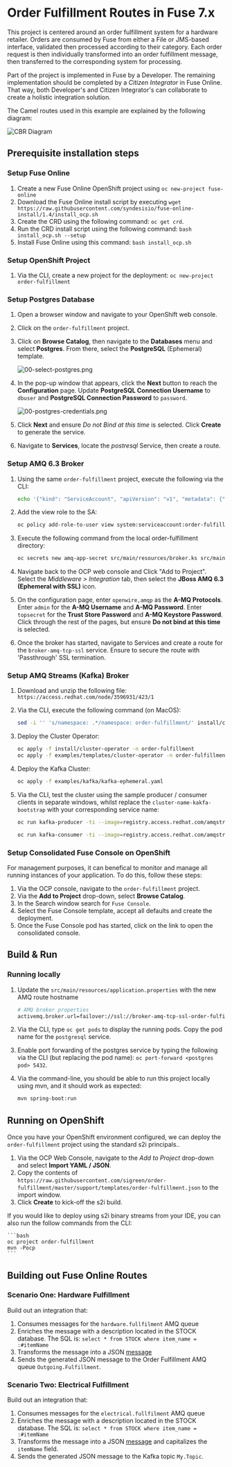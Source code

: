 # Order Fulfillment Routes in Fuse 7.x

This project is centered around an order fulfillment system for a hardware retailer.  Orders are consumed by Fuse from either a File or JMS-based interface, validated then processed according to their category.  Each order request is then individually transformed into an order fulfillment message, then transferred to the corresponding system for processing.

Part of the project is implemented in Fuse by a Developer.  The remaining implementation should be completed by a *Citizen Integrator* in Fuse Online.  That way, both Developer's and Citizen Integrator's can collaborate to create a holistic integration solution.

The Camel routes used in this example are explained by the following diagram:

![CBR Diagram](src/img/order_fullfilment.png)

## Prerequisite installation steps

### Setup Fuse Online

1.  Create a new Fuse Online OpenShift project using `oc new-project fuse-online`
2.  Download the Fuse Online install script by executing `wget https://raw.githubusercontent.com/syndesisio/fuse-online-install/1.4/install_ocp.sh`
3.  Create the CRD using the following command: `oc get crd`.
4.  Run the CRD install script using the following command: `bash install_ocp.sh --setup`
5.  Install Fuse Online using this command: `bash install_ocp.sh`

### Setup OpenShift Project

1. Via the CLI, create a new project for the deployment: `oc new-project order-fulfillment`

### Setup Postgres Database

1. Open a browser window and navigate to your OpenShift web console.

1. Click on the `order-fulfillment` project.

1. Click on **Browse Catalog**, then navigate to the **Databases** menu and select **Postgres**.  From there, select the **PostgreSQL** (Ephemeral) template.

    ![00-select-postgres.png](src/img/00-select-postgres.png "Select Postgres")

1. In the pop-up window that appears, click the **Next** button to reach the **Configuration** page.  Update **PostgreSQL Connection Username** to `dbuser` and **PostgreSQL Connection Password** to `password`.

    ![00-postgres-credentials.png](src/img/00-postgres-credentials.png "Postgres Credentials")

1. Click **Next** and ensure *Do not Bind at this time* is selected.  Click **Create** to generate the service.

1. Navigate to **Services**, locate the *postresql* Service, then create a route.

### Setup AMQ 6.3 Broker

1.  Using the same `order-fulfillment` project, execute the following via the CLI:

	```bash
	echo '{"kind": "ServiceAccount", "apiVersion": "v1", "metadata": {"name": "amqsa"}}' | oc create -f -
	```
1. Add the view role to the SA:

	```bash
	oc policy add-role-to-user view system:serviceaccount:order-fulfillment:amqsa
	```
1. Execute the following command from the local order-fulfillment directory:

	```bash
	oc secrets new amq-app-secret src/main/resources/broker.ks src/main/resources/broker.ts
	```

1. Navigate back to the OCP web console and Click "Add to Project".  Select the *Middleware > Integration* tab, then select the **JBoss AMQ 6.3 (Ephemeral with SSL)** icon.

1. On the configuration page, enter `openwire,amqp` as the **A-MQ Protocols**.  Enter `admin` for the **A-MQ Username** and **A-MQ Password**.  Enter `topsecret` for the **Trust Store Password** and **A-MQ Keystore Password**.  Click through the rest of the pages, but ensure **Do not bind at this time** is selected.

1. Once the broker has started, navigate to Services and create a route for the `broker-amq-tcp-ssl` service.  Ensure to secure the route with 'Passthrough' SSL termination.

### Setup AMQ Streams (Kafka) Broker

1. Download and unzip the following file: `https://access.redhat.com/node/3596931/423/1`
1.  Via the CLI, execute the following command (on MacOS):

	```bash
	sed -i '' 's/namespace: .*/namespace: order-fulfillment/' install/cluster-operator/*RoleBinding*.yaml
	```
1. Deploy the Cluster Operator:

	```bash
	oc apply -f install/cluster-operator -n order-fulfillment
	oc apply -f examples/templates/cluster-operator -n order-fulfillment
	```

1. Deploy the Kafka Cluster:

	```bash
	oc apply -f examples/kafka/kafka-ephemeral.yaml
	```
	
1. Via the CLI, test the cluster using the sample producer / consumer clients in separate windows, whilst replace the `cluster-name-kakfa-bootstrap` with your corresponding service name:

	```bash
	oc run kafka-producer -ti --image=registry.access.redhat.com/amqstreams-1/amqstreams10-kafka-openshift:1.0.0 --rm=true --restart=Never -- bin/kafka-console-producer.sh --broker-list cluster-name-kafka-bootstrap:9092 --topic my-topic
	```
	
	```bash
	oc run kafka-consumer -ti --image=registry.access.redhat.com/amqstreams-1/amqstreams10-kafka-openshift:1.0.0 --rm=true --restart=Never -- bin/kafka-console-consumer.sh --bootstrap-server cluster-name-kafka-bootstrap:9092 --topic my-topic --from-beginning
	```
	
### Setup Consolidated Fuse Console on OpenShift

For management purposes, it can benefical to monitor and manage all running instances of your application.  To do this, follow these steps:

1. Via the OCP console, navigate to the `order-fulfillment` project.
1. Via the **Add to Project** drop-down, select **Browse Catalog**.
1. In the Search window search for `Fuse Console`.
1. Select the Fuse Console template, accept all defaults and create the deployment.
1. Once the Fuse Console pod has started, click on the link to open the consolidated console.

## Build & Run

### Running locally

1.  Update the `src/main/resources/application.properties` with the new AMQ route hostname

	```bash
	# AMQ broker properties
	activemq.broker.url=failover://ssl://broker-amq-tcp-ssl-order-fulfillment.apps.lowes-7031.openshiftworkshop.com:443
	```
	
1.  Via the CLI, type `oc get pods` to display the running pods.  Copy the pod name for the `postgresql` service.

1. Enable port forwarding of the postgres service by typing the following via the CLI (but replacing the pod name): `oc port-forward <postgres pod> 5432`.

1. Via the command-line, you should be able to run this project locally using mvn, and it should work as expected:

	```bash
	mvn spring-boot:run
	```

## Running on OpenShift

Once you have your OpenShift environment configured, we can deploy the `order-fulfillment` project using the standard s2i principals..

1.  Via the OCP Web Console, navigate to the *Add to Project* drop-down and select **Import YAML / JSON**.
2.  Copy the contents of `https://raw.githubusercontent.com/sigreen/order-fulfillment/master/support/templates/order-fulfillment.json` to the import window.
3.  Click **Create** to kick-off the s2i build.

If you would like to deploy using s2i binary streams from your IDE, you can also run the follow commands from the CLI:

	```bash
	oc project order-fulfillment
	mvn -Pocp
	```
	
## Building out Fuse Online Routes

### Scenario One: Hardware Fulfillment

Build out an integration that:

1. Consumes messages for the `hardware.fullfilment` AMQ queue
1. Enriches the message with a description located in the STOCK database.  The SQL is: `select * from STOCK where item_name = :#itemName`
1. Transforms the message into a JSON [message](src/main/resources/fulfillment.json)
1. Sends the generated JSON message to the Order Fulfillment AMQ queue `Outgoing.Fulfillment`.

### Scenario Two: Electrical Fulfillment

Build out an integration that:

1. Consumes messages for the `electrical.fullfilment` AMQ queue
1. Enriches the message with a description located in the STOCK database.  The SQL is: `select * from STOCK where item_name = :#itemName`
1. Transforms the message into a JSON [message](src/main/resources/fulfillment.json) and capitalizes the `itemName` field.
1. Sends the generated JSON message to the Kafka topic `My.Topic`.

